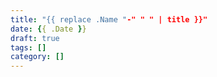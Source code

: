 ```yaml
---
title: "{{ replace .Name "-" " " | title }}"
date: {{ .Date }}
draft: true
tags: []
category: []
---
```


